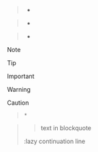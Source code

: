 >

>
>>>

>
>>
>>
>>

>>>
>>
>>>
>
>>

> * >
>   >>

> * >
>   >>
>   >>
>   >>

> * >>>
>   >>
>   >>>
>   >
>   >>

> [!NOTE]
>

> [!TIP]
>

> [!IMPORTANT]
>

> [!WARNING]
>

> [!CAUTION]
>

<!-- drop a blockquote level followed by code block (found when fuzzing)-->
>>
>     *

<!-- blockquote containing an HTML block -->
>
> <?

<!--
FIXME(ytmimi)
https://github.com/pulldown-cmark/pulldown-cmark/issues/995
-->
> text in blockquote

:lazy continuation line

<!-- weird case where the parser parses an empty paragraph after the link reference definition -->
> [.]: >


> [label]: /url
